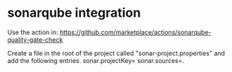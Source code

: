 # sonarqube integration
Use the action in: https://github.com/marketplace/actions/sonarqube-quality-gate-check

Create a file in the root of the project called "sonar-project.properties" and add the following entries.
sonar.projectKey=<replace with the key generated when setting up the project on SonarQube>
sonar.sources=.

